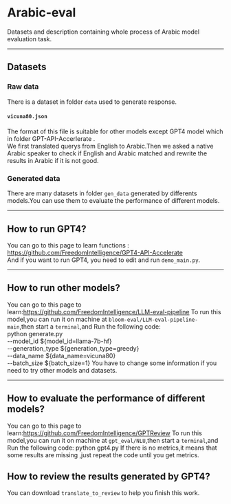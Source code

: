 # Arabic-eval
Datasets and description containing whole process of Arabic model evaluation task.<br>
****
## Datasets<br>
### Raw data
There is a  dataset in folder ``data`` used to generate response.<br>
#### ``vicuna80.json``
The format of this file is suitable for other models except GPT4 model which in folder GPT-API-Accerlerate .<br>
We first translated querys from English to Arabic.Then we asked a native Arabic speaker to check if English and Arabic matched and rewrite the results in Arabic if it is not good.
### Generated data
There are many datasets in folder ``gen_data`` generated by differents models.You can use them to evaluate the performance of different models.<br>
****
## How to run GPT4?
You can go to this page to learn  functions  : https://github.com/FreedomIntelligence/GPT4-API-Accelerate<br>
And if you want to run GPT4, you need to edit and run  ``demo_main.py``.  
****
## How to run other models?
You can go to this page to learn:https://github.com/FreedomIntelligence/LLM-eval-pipeline
To run this model,you can run it on machine at ``bloom-eval/LLM-eval-pipeline-main``,then start a ``terminal``,and Run the following code:  
python generate.py \
    --model_id ${model_id=llama-7b-hf} \
    --generation_type ${generation_type=greedy} \
    --data_name ${data_name=vicuna80} \
    --batch_size ${batch_size=1}
You have to change some information if you need to try other models and datasets.
****
## How to evaluate the performance of different models?

You can go to this page to learn:https://github.com/FreedomIntelligence/GPTReview
To run this model,you can run it on machine at ``gpt_eval/NLU``,then start a ``terminal``,and Run the following code:  python gpt4.py
If there is no metrics,it means that some results are missing ,just repeat the code until you get metrics.  
## How to review the results generated by GPT4? 

You can download ``translate_to_review`` to help you finish this work.
